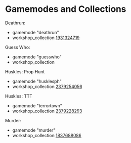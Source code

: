 # Gamemodes and Collections

Deathrun:

* gamemode "deathrun"
* workshop_collection [1931324719](https://steamcommunity.com/sharedfiles/filedetails/?id=1931324719)

Guess Who:

* gamemode "guesswho"
* workshop_collection 
    
Huskles: Prop Hunt

* gamemode "husklesph" 
* workshop_collection [2379254056](https://steamcommunity.com/sharedfiles/filedetails/?id=2379254056)

Huskles: TTT

* gamemode "terrortown" 
* workshop_collection [2379228293](https://steamcommunity.com/sharedfiles/filedetails/?id=2379228293)

Murder:

* gamemode "murder" 
* workshop_collection [1837688086](https://steamcommunity.com/sharedfiles/filedetails/?id=1837688086)
